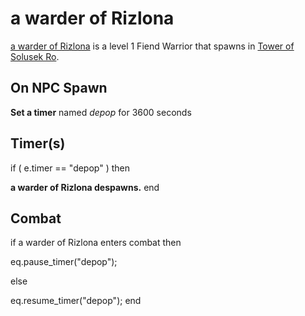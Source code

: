 # a warder of Rizlona



[a warder of Rizlona](/npc/212418) is a level 1 Fiend Warrior that spawns in [Tower of Solusek Ro](/zone/212).



## On NPC Spawn

**Set a timer** named *depop* for 3600 seconds


## Timer(s)

if ( e.timer == "depop" ) then


**a warder of Rizlona despawns.**
end



## Combat

if  a warder of Rizlona enters combat  then


eq.pause_timer("depop");

else


eq.resume_timer("depop");
end
